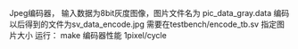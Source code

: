Jpeg编码器，
输入数据为8bit灰度图像，图片文件名为
pic_data_gray.data 
编码以后得到的文件为sv_data_encode.jpg
需要在testbench/encode_tb.sv 指定图片大小
运行：
make
编码器性能 1pixel/cycle
